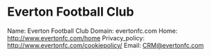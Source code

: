 
# Everton Football Club

Name: Everton Football Club
Domain: evertonfc.com
Home: http://www.evertonfc.com/home
Privacy_policy: http://www.evertonfc.com/cookiepolicy/
Email: CRM@evertonfc.com
